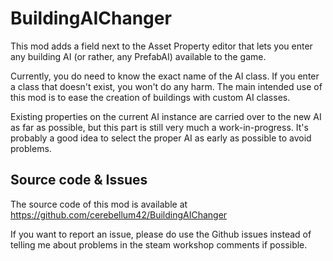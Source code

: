 # BuildingAIChanger

This mod adds a field next to the Asset Property editor that lets you enter any building AI (or rather, any PrefabAI) available to the game.

Currently, you do need to know the exact name of the AI class. If you enter a class that doesn't exist, you won't do any harm. The main intended use of this mod is to ease the creation of buildings with custom AI classes.

Existing properties on the current AI instance are carried over to the new AI as far as possible, but this part is still very much a work-in-progress. It's probably a good idea to select the proper AI as early as possible to avoid problems.


## Source code & Issues

The source code of this mod is available at https://github.com/cerebellum42/BuildingAIChanger

If you want to report an issue, please do use the Github issues instead of telling me about problems in the steam workshop comments if possible.
